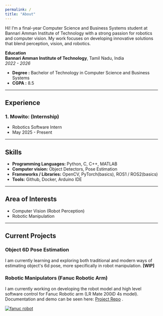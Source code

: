 ```yaml
---
permalink: /
title: "About"
---
```


Hi! I’m a final-year Computer Science and Business Systems student at Bannari Amman Institute of Technology with a strong passion for robotics and computer vision. My work focuses on developing innovative solutions that blend perception, vision, and robotics.

**Education**  <br>
 **Bannari Amman Institute of Technology**, Tamil Nadu, India <br>
 *2022 - 2026*
 - **Degree :** Bachelor of Technology in Computer Science and Business Systems <br>
 - **CGPA :** 8.5

---

## Experience
### 1. **Mowito:** (Internship) 
- Robotics Software Intern
- May 2025 - Present

---

## Skills
- **Programming Languages:** Python, C, C++, MATLAB
- **Computer vision:** Object Detectors, Pose Estimation
- **Frameworks / Libraries:** OpenCV, PyTorch(basics), ROS1 / ROS2(basics)
- **Tools:** Github, Docker, Arduino IDE

---

## Area of Interests
- Computer Vision (Robot Perception)
- Robotic Manipulation

---

## Current Projects

### Object 6D Pose Estimation

I am currently learning and exploring both traditional and modern ways of estimating object's 6d pose, more specifically in robot manipulation. **[WIP]**

### Robotic Manipulators (Fanuc Robotic Arm)

I am currently working on developing the robot model and high level software control for Fanuc Robotic arm (LR Mate 200iD 4s model). Documentation and demo can be seen here: <a href="https://github.com/logeshg2/LR_Mate_200iD_4S-Robot-Model/" target="_blank">Project Repo</a> .

[![fanuc robot](https://img.youtube.com/vi/GiFRFGhvIwU/0.jpg)](https://www.youtube.com/watch?v=GiFRFGhvIwU)
